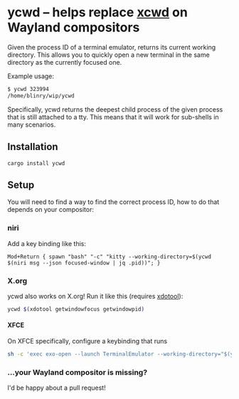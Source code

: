 <!--
SPDX-FileCopyrightText: 2025 blinry <mail@blinry.org>

SPDX-License-Identifier: CC-BY-SA-4.0
-->

# ycwd – helps replace [xcwd](https://github.com/rhaberkorn/xcwd) on Wayland compositors

Given the process ID of a terminal emulator, returns its current working directory. This allows you to quickly open a new terminal in the same directory as the currently focused one.

Example usage:

```bash
$ ycwd 323994
/home/blinry/wip/ycwd
```

Specifically, ycwd returns the deepest child process of the given process that is still attached to a tty. This means that it will work for sub-shells in many scenarios.

## Installation

```
cargo install ycwd
```

## Setup

You will need to find a way to find the correct process ID, how to do that depends on your compositor:

### niri

Add a key binding like this:

```
Mod+Return { spawn "bash" "-c" "kitty --working-directory=$(ycwd $(niri msg --json focused-window | jq .pid))"; }
```

### X.org

ycwd also works on X.org! Run it like this (requires [xdotool](https://github.com/jordansissel/xdotool)):

```sh
ycwd $(xdotool getwindowfocus getwindowpid)
```

#### XFCE

On XFCE specifically, configure a keybinding that runs

```sh
sh -c 'exec exo-open --launch TerminalEmulator --working-directory="$(ycwd $(xdotool getwindowfocus getwindowpid))"'
```

### …your Wayland compositor is missing?

I'd be happy about a pull request!
